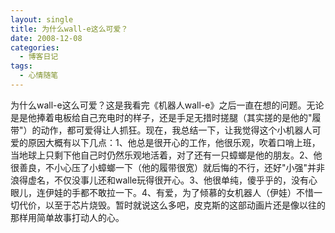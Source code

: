 ```yaml
---
layout: single
title: 为什么wall-e这么可爱？
date: 2008-12-08
categories:
  - 博客日记
tags:
  - 心情随笔
---
```


为什么wall-e这么可爱？这是我看完《机器人wall-e》之后一直在想的问题。无论是是他捧着电板给自己充电时的样子，还是手足无措时搓腿（其实搓的是他的\"履带\"）的动作，都可爱得让人抓狂。现在，我总结一下，让我觉得这个小机器人可爱的原因大概有以下几点：1、他总是很开心的工作，他很乐观，吹着口哨上班，当地球上只剩下他自己时仍然乐观地活着，对了还有一只蟑螂是他的朋友。2、他很善良，不小心压了小蟑螂一下（他的履带很宽）就后悔的不行，还好\"小强\"并非浪得虚名，不仅没事儿还和walle玩得很开心。3、他很单纯，傻乎乎的，没有心眼儿，连伊娃的手都不敢拉一下。4、有爱，为了倾慕的女机器人（伊娃）不惜一切代价，以至于芯片烧毁。暂时就说这么多吧，皮克斯的这部动画片还是像以往的那样用简单故事打动人的心。
